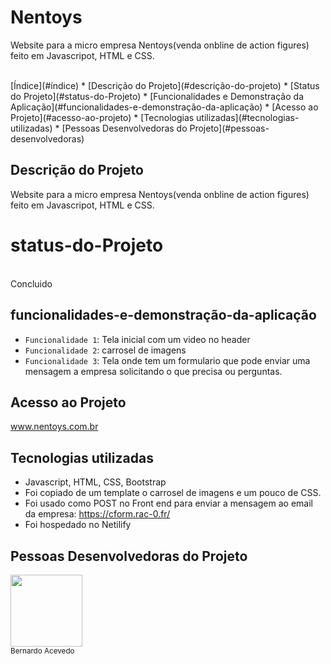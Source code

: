 # Nentoys
Website para a micro empresa Nentoys(venda onbline de action figures) feito em Javascripot, HTML e CSS.


<br>
 [Índice](#índice)
* [Descrição do Projeto](#descrição-do-projeto)
* [Status do Projeto](#status-do-Projeto)
* [Funcionalidades e Demonstração da Aplicação](#funcionalidades-e-demonstração-da-aplicação)
* [Acesso ao Projeto](#acesso-ao-projeto)
* [Tecnologias utilizadas](#tecnologias-utilizadas)
* [Pessoas Desenvolvedoras do Projeto](#pessoas-desenvolvedoras)

## Descrição do Projeto

Website para a micro empresa Nentoys(venda onbline de action figures) feito em Javascripot, HTML e CSS.

# status-do-Projeto
<br>
Concluido

## funcionalidades-e-demonstração-da-aplicação
- `Funcionalidade 1`: Tela inicial com um video no header
- `Funcionalidade 2`: carrosel de imagens
- `Funcionalidade 3`: Tela onde tem um formulario que pode enviar uma mensagem a empresa solicitando o que precisa ou perguntas.


## Acesso ao Projeto
www.nentoys.com.br

## Tecnologias utilizadas
- Javascript, HTML, CSS, Bootstrap
- Foi copiado de um template o carrosel de imagens e um pouco de CSS.
- Foi usado como POST no Front end para enviar a mensagem ao email da empresa:
https://cform.rac-0.fr/
- Foi hospedado no Netilify

## Pessoas Desenvolvedoras do Projeto

<img src="https://github.com/ber9795" width=115><br><sub>Bernardo Acevedo</sub>

